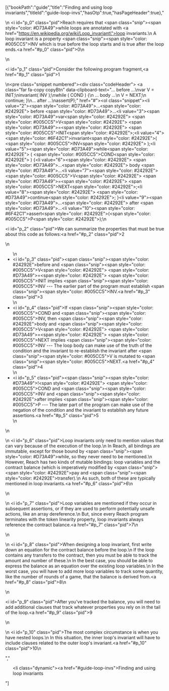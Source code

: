 [{"bookPath":"guide","title":"Finding and using loop invariants","titleId":"guide-loop-invs","hasOtp":true,"hasPageHeader":true},"<p>\n  <i id=\"p_0\" class=\"pid\"></i>Reach requires that <span class=\"snip\"><span style=\"color: #D73A49\">while</span></span> loops are annotated with <a href=\"https://en.wikipedia.org/wiki/Loop_invariant\">loop invariants</a>.\n  A loop invariant is a property <span class=\"snip\"><span style=\"color: #005CC5\">INV</span></span> which is true before the loop starts and is true after the loop ends.<a href=\"#p_0\" class=\"pid\">0</a>\n</p>\n<p><i id=\"p_1\" class=\"pid\"></i>Consider the following program fragment,<a href=\"#p_1\" class=\"pid\">1</a></p>\n<pre class=\"snippet numbered\"><div class=\"codeHeader\">&nbsp;<a class=\"far fa-copy copyBtn\" data-clipboard-text=\"... before ...\nvar V = INIT;\ninvariant( INV );\nwhile ( COND ) {\n ... body ...\n V = NEXT;\n continue; }\n... after ...\nassert(P);\" href=\"#\"></a></div><ol class=\"snippet\"><li value=\"2\"><span style=\"color: #D73A49\">...</span><span style=\"color: #24292E\"> before </span><span style=\"color: #D73A49\">...</span></li><li value=\"3\"><span style=\"color: #D73A49\">var</span><span style=\"color: #24292E\"> </span><span style=\"color: #005CC5\">V</span><span style=\"color: #24292E\"> </span><span style=\"color: #D73A49\">=</span><span style=\"color: #24292E\"> </span><span style=\"color: #005CC5\">INIT</span><span style=\"color: #24292E\">;</span></li><li value=\"4\"><span style=\"color: #6F42C1\">invariant</span><span style=\"color: #24292E\">( </span><span style=\"color: #005CC5\">INV</span><span style=\"color: #24292E\"> );</span></li><li value=\"5\"><span style=\"color: #D73A49\">while</span><span style=\"color: #24292E\"> ( </span><span style=\"color: #005CC5\">COND</span><span style=\"color: #24292E\"> ) {</span></li><li value=\"6\"><span style=\"color: #24292E\"> </span><span style=\"color: #D73A49\">...</span><span style=\"color: #24292E\"> body </span><span style=\"color: #D73A49\">...</span></li><li value=\"7\"><span style=\"color: #24292E\"> </span><span style=\"color: #005CC5\">V</span><span style=\"color: #24292E\"> </span><span style=\"color: #D73A49\">=</span><span style=\"color: #24292E\"> </span><span style=\"color: #005CC5\">NEXT</span><span style=\"color: #24292E\">;</span></li><li value=\"8\"><span style=\"color: #24292E\"> </span><span style=\"color: #D73A49\">continue</span><span style=\"color: #24292E\">; }</span></li><li value=\"9\"><span style=\"color: #D73A49\">...</span><span style=\"color: #24292E\"> after </span><span style=\"color: #D73A49\">...</span></li><li value=\"10\"><span style=\"color: #6F42C1\">assert</span><span style=\"color: #24292E\">(</span><span style=\"color: #005CC5\">P</span><span style=\"color: #24292E\">);</span></li></ol></pre>\n<p><i id=\"p_2\" class=\"pid\"></i>We can summarize the properties that must be true about this code as follows:<a href=\"#p_2\" class=\"pid\">2</a></p>\n<ul>\n  <li><i id=\"p_3\" class=\"pid\"></i><span class=\"snip\"><span style=\"color: #24292E\">before</span></span> and <span class=\"snip\"><span style=\"color: #005CC5\">V</span><span style=\"color: #24292E\"> </span><span style=\"color: #D73A49\">=</span><span style=\"color: #24292E\"> </span><span style=\"color: #005CC5\">INIT</span></span> implies <span class=\"snip\"><span style=\"color: #005CC5\">INV</span></span> --- The earlier part of the program must establish <span class=\"snip\"><span style=\"color: #005CC5\">INV</span></span>.<a href=\"#p_3\" class=\"pid\">3</a></li>\n  <li><i id=\"p_4\" class=\"pid\"></i>If <span class=\"snip\"><span style=\"color: #005CC5\">COND</span></span> and <span class=\"snip\"><span style=\"color: #005CC5\">INV</span></span>, then <span class=\"snip\"><span style=\"color: #24292E\">body</span></span> and <span class=\"snip\"><span style=\"color: #005CC5\">V</span><span style=\"color: #24292E\"> </span><span style=\"color: #D73A49\">=</span><span style=\"color: #24292E\"> </span><span style=\"color: #005CC5\">NEXT</span></span> implies <span class=\"snip\"><span style=\"color: #005CC5\">INV</span></span> --- The loop body can make use of the truth of the condition and the invariant to re-establish the invariant after <span class=\"snip\"><span style=\"color: #005CC5\">V</span></span> is mutated to <span class=\"snip\"><span style=\"color: #005CC5\">NEXT</span></span>.<a href=\"#p_4\" class=\"pid\">4</a></li>\n  <li><i id=\"p_5\" class=\"pid\"></i><span class=\"snip\"><span style=\"color: #D73A49\">!</span><span style=\"color: #24292E\"> </span><span style=\"color: #005CC5\">COND</span></span> and <span class=\"snip\"><span style=\"color: #005CC5\">INV</span></span> and <span class=\"snip\"><span style=\"color: #24292E\">after</span></span> implies <span class=\"snip\"><span style=\"color: #005CC5\">P</span></span> --- The later part of the program can make use of the negation of the condition and the invariant to establish any future assertions.<a href=\"#p_5\" class=\"pid\">5</a></li>\n</ul>\n<p>\n  <i id=\"p_6\" class=\"pid\"></i>Loop invariants only need to mention values that can vary because of the execution of the loop.\n  In Reach, all bindings are immutable, except for those bound by <span class=\"snip\"><span style=\"color: #D73A49\">while</span></span>, so they never need to be mentioned.\n  However, Reach has two kinds of mutable bindings: loop variables and the contract balance (which is imperatively modified by <span class=\"snip\"><span style=\"color: #24292E\">pay</span></span> and <span class=\"snip\"><span style=\"color: #24292E\">transfer</span></span>).\n  As such, both of these are typically mentioned in loop invariants.<a href=\"#p_6\" class=\"pid\">6</a>\n</p>\n<p>\n  <i id=\"p_7\" class=\"pid\"></i>Loop variables are mentioned if they occur in subsequent assertions, or if they are used to perform potentially unsafe actions, like an array dereference.\n  But, since every Reach program terminates with the token linearity property, loop invariants always reference the contract balance.<a href=\"#p_7\" class=\"pid\">7</a>\n</p>\n<p>\n  <i id=\"p_8\" class=\"pid\"></i>When designing a loop invariant, first write down an equation for the contract balance before the loop.\n  If the loop contains any transfers to the contract, then you must be able to track the amount and number of these.\n  In the best case, you should be able to express the balance as an equation over the existing loop variables.\n  In the worst case, you will have to add more loop variables to track some quantity, like the number of rounds of a game, that the balance is derived from.<a href=\"#p_8\" class=\"pid\">8</a>\n</p>\n<p><i id=\"p_9\" class=\"pid\"></i>After you've tracked the balance, you will need to add additional clauses that track whatever properties you rely on in the tail of the loop.<a href=\"#p_9\" class=\"pid\">9</a></p>\n<p>\n  <i id=\"p_10\" class=\"pid\"></i>The most complex circumstance is when you have nested loops.\n  In this situation, the inner loop's invariant will have to include clauses related to the outer loop's invariant.<a href=\"#p_10\" class=\"pid\">10</a>\n</p>","<ul><li class=\"dynamic\"><a href=\"#guide-loop-invs\">Finding and using loop invariants</a></li></ul>"]